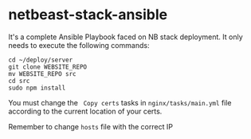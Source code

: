 # netbeast-stack-ansible

It's a complete Ansible Playbook faced on NB stack deployment.
It only needs to execute the following commands:
```
cd ~/deploy/server
git clone WEBSITE_REPO
mv WEBSITE_REPO src
cd src
sudo npm install
```

You must change the ``` Copy certs``` tasks in ```nginx/tasks/main.yml``` file
according to the current location of your certs.

Remember to change ```hosts``` file with the correct IP
